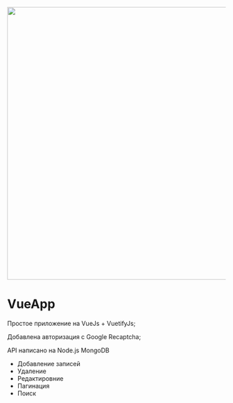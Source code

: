 <p align="center">
    <img width="756" height="628" src="https://i.ibb.co/Mk5V0sk/Image-1.png">
</p>


# VueApp

Простое приложение на VueJs + VuetifyJs;

Добавлена авторизация с Google Recaptcha;

API написано на Node.js MongoDB

- Добавление записей
- Удаление
- Редактировние 
- Пагинация
- Поиск


